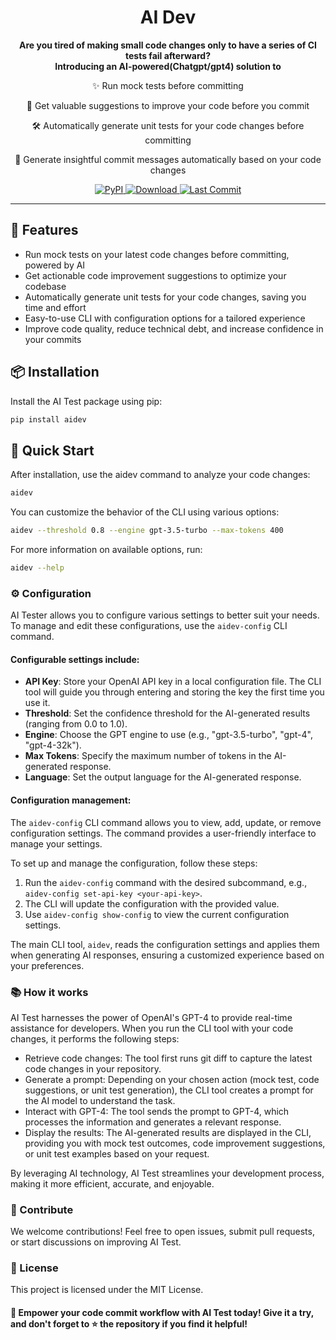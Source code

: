 <div align="center">
  <div>
    <h1 align="center">AI Dev</h1>
  </div>
  <p>
    <strong>
    Are you tired of making small code changes only to have a series of CI tests fail afterward? <br> 
    Introducing an AI-powered(Chatgpt/gpt4) solution to <br> 
    </strong>
  </p>

  <p>✨ Run mock tests before committing</p>
  <p>🚀 Get valuable suggestions to improve your code before you commit</p>
  <p>🛠 Automatically generate unit tests for your code changes before committing</p>
  <p>📝 Generate insightful commit messages automatically based on your code changes</p>

  <a href="https://pypi.org/project/aidev/">
        <img alt="PyPI" src="https://img.shields.io/pypi/v/aidev">
    </a>
    <a href="https://github.com/voidful/aidev">
        <img alt="Download" src="https://img.shields.io/pypi/dm/aidev">
    </a>
    <a href="https://github.com/voidful/aidev">
        <img alt="Last Commit" src="https://img.shields.io/github/last-commit/voidful/aidev">
    </a>
</div>

---

## 🌟 Features

- Run mock tests on your latest code changes before committing, powered by AI
- Get actionable code improvement suggestions to optimize your codebase
- Automatically generate unit tests for your code changes, saving you time and effort
- Easy-to-use CLI with configuration options for a tailored experience
- Improve code quality, reduce technical debt, and increase confidence in your commits

## 📦 Installation

Install the AI Test package using pip:

```bash
pip install aidev
```

## 🚀 Quick Start

After installation, use the aidev command to analyze your code changes:

```bash
aidev
```

You can customize the behavior of the CLI using various options:

```bash
aidev --threshold 0.8 --engine gpt-3.5-turbo --max-tokens 400
```

For more information on available options, run:

```bash
aidev --help
```

### ⚙️ Configuration

AI Tester allows you to configure various settings to better suit your needs. To manage and edit these configurations,
use the `aidev-config` CLI command.

#### Configurable settings include:

- **API Key**: Store your OpenAI API key in a local configuration file. The CLI tool will guide you through entering and
  storing the key the first time you use it.
- **Threshold**: Set the confidence threshold for the AI-generated results (ranging from 0.0 to 1.0).
- **Engine**: Choose the GPT engine to use (e.g., "gpt-3.5-turbo", "gpt-4", "gpt-4-32k").
- **Max Tokens**: Specify the maximum number of tokens in the AI-generated response.
- **Language**: Set the output language for the AI-generated response.

#### Configuration management:

The `aidev-config` CLI command allows you to view, add, update, or remove configuration settings. The command provides a
user-friendly interface to manage your settings.

To set up and manage the configuration, follow these steps:

1. Run the `aidev-config` command with the desired subcommand, e.g., `aidev-config set-api-key <your-api-key>`.
2. The CLI will update the configuration with the provided value.
3. Use `aidev-config show-config` to view the current configuration settings.

The main CLI tool, `aidev`, reads the configuration settings and applies them when generating AI responses, ensuring a
customized experience based on your preferences.

### 📚 How it works

AI Test harnesses the power of OpenAI's GPT-4 to provide real-time assistance for developers. When you run the CLI tool
with your code changes, it performs the following steps:

- Retrieve code changes: The tool first runs git diff to capture the latest code changes in your repository.
- Generate a prompt: Depending on your chosen action (mock test, code suggestions, or unit test generation), the CLI
  tool creates a prompt for the AI model to understand the task.
- Interact with GPT-4: The tool sends the prompt to GPT-4, which processes the information and generates a relevant
  response.
- Display the results: The AI-generated results are displayed in the CLI, providing you with mock test outcomes, code
  improvement suggestions, or unit test examples based on your request.

By leveraging AI technology, AI Test streamlines your development process, making it more efficient, accurate, and
enjoyable.

### 🌱 Contribute

We welcome contributions! Feel free to open issues, submit pull requests, or start discussions on improving AI Test.

### 📃 License

This project is licensed under the MIT License.

#### 🚀 Empower your code commit workflow with AI Test today! Give it a try, and don't forget to ⭐️ the repository if you find it helpful!

